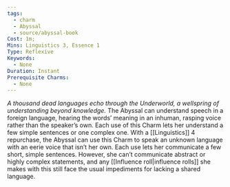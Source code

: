 ```yaml
---
tags:
  - charm
  - Abyssal
  - source/abyssal-book
Cost: 1m; 
Mins: Linguistics 3, Essence 1
Type: Reflexive
Keywords:
  - None
Duration: Instant
Prerequisite Charms:
  - None
---
```

*A thousand dead languages echo through the Underworld, a wellspring of understanding beyond knowledge.*
The Abyssal can understand speech in a foreign language, hearing the words’ meaning in an inhuman, rasping voice rather than the speaker’s own. Each use of this Charm lets her understand a few simple sentences or one complex one.
With a [[Linguistics]] 4 repurchase, the Abyssal can use this Charm to speak an unknown language with an eerie voice that isn’t her own. Each use lets her communicate a few short, simple sentences. However, she can’t communicate abstract or highly complex statements, and any [[Influence roll|influence rolls]] she makes with this still face the usual impediments for lacking a shared language.